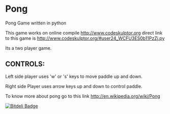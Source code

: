 Pong
====

Pong Game written in python

This game works on online compile http://www.codeskulptor.org
direct link to this game is http://www.codeskulptor.org/#user24_WCFU3ES0b11PzZj.py



Its a two player game.

CONTROLS:
--------
Left side player uses 'w' or 's' keys to move paddle up and down.

Right side Player uses arrow keys up and down to control paddle.


To know more about pong go to this link    http://en.wikipedia.org/wiki/Pong 

[![Bitdeli Badge](https://d2weczhvl823v0.cloudfront.net/aman400/pong/trend.png)](https://bitdeli.com/free "Bitdeli Badge")

